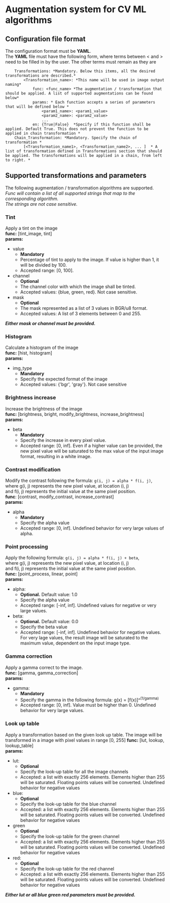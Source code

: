 # Augmentation system for CV ML algorithms
## Configuration file format
The configuration format must be **YAML**.   
The **YAML** file must have the following form, 
where terms between < and > need to be filled in by the user.
The other terms must remain as they are 

        Transformations: *Mandatory. Below this items, all the desired transformations are described.*
            <Transformation_name>: *This name will be used in image output naming* 
                func: <func_name> *The augmentation / transformation that should be applied. A list of supported augmentations can be found below*
                params: * Each function accepts a series of parameters that will be defined below * 
                    <param1_name>: <param1_value>
                    <param2_name>: <param2_value>
                    ...
                en: {True|False}  *Specify if this function shall be applied. Default True. This does not prevent the function to be applied in chain transformation *  
        Chain_Transformation: *Mandatory. Specify the chain of transformation *
            [<Transformation_name1>, <Transformation_name2>, ... ]  * A list of transformation defined in Transformations section that should be applied. The transformations will be applied in a chain, from left to right. *

## Supported transformations and parameters
The following augmentation / transformation algorithms are supported.  
_Func will contain a list of all supported strings that map to the 
corresponding algorithm._   
_The strings are not case sensitive._
### Tint
Apply a tint on the image  
**func:** [tint_image, tint]  
**params:**  
* value
  - **Mandatory** 
  - Percentage of tint to apply to the image. If value is higher than 1, it will be divided by 100.
  - Accepted range: [0, 100].
* channel
  - **Optional**
  - The channel color with which the image shall be tinted.
  - Accepted values: {blue, green, red}. Not case sensitive.
* mask
  - **Optional**
  - The mask represented as a list of 3 values in BGR/u8 format.
  - Accepted values: A list of 3 elements between 0 and 255. 
   
***Either mask or channel must be provided.***
### Histogram
Calculate a histogram of the image  
**func:** [hist, histogram]  
**params:**  
* img_type
    - **Mandatory**
    - Specify the expected format of the image
    - Accepted values: {'bgr', 'gray'}. Not case sensitive
### Brightness increase  
Increase the brightness of the image  
**func:** [brightness, bright, modify_brightness, increase_brightness]  
**params:**
* beta
    - **Mandatory**
    - Specify the increase in every pixel value.
    - Accepted range: [0, inf]. Even if a higher value can 
    be provided, the new pixel value will be saturated to the 
    max value of the input image format, 
    resulting in a white image.
### Contrast modification
Modify the contrast following the formula: 
`g(i, j) = alpha * f(i, j)`,  
where g(i, j) represents the new pixel value, at location (i, j)  
and f(i, j) represents the initial value at the same pixel position.    
**func**: [contrast, modify_contrast, increase_contrast]  
**params:**
* alpha
    - **Mandatory**
    - Specify the alpha value
    - Accepted range: [0, inf]. Undefined behavior for very large values of alpha.
### Point processing
Apply the following formula: 
`g(i, j) = alpha * f(i, j) + beta`,  
where g(i, j) represents the new pixel value, at location (i, j)  
and f(i, j) represents the initial value at the same pixel position.  
**func:** [point_process, linear, point]  
**params:** 
* alpha:
    - **Optional.** Default value: 1.0
    - Specify the alpha value
    - Accepted range: [-inf, inf]. Undefined values for negative or very large values.
* beta:
    - **Optional.** Default value: 0.0
    - Specify the beta value
    - Accepted range: [-inf, inf]. Undefined behavior for 
    negative values. For very lage values, 
    the result image will be saturated to the maximum value, 
    dependent on the input image type.
### Gamma correction
Apply a gamma correct to the image.  
**func:** [gamma, gamma_correction]  
**params:**
* gamma:
    - **Mandatory**
    - Specify the gamma in the following formula: g(x) = [f(x)]^<sup>(1/gamma)</sup>
    - Accepted range: [0, inf]. Value must be higher than 0. Undefined behavior for very large values.
### Look up table
Apply a transformation based on the given look up table. 
The image will be transformed in a image with pixel values 
in range [0, 255]
**func:** [lut, lookup, lookup_table]  
**params:**
* lut:
    - **Optional**
    - Specify the look-up table for all the image channels
    - Accepted: a list with exactly 256 elements. Elements higher than 255 will be saturated. Floating points values will be converted. Undefined behavior for negative values
* blue:
    - **Optional**
    - Specify the look-up table for the blue channel
    - Accepted: a list with exactly 256 elements. Elements higher than 255 will be saturated. Floating points values will be converted. Undefined behavior for negative values
* green
    - **Optional**
    - Specify the look-up table for the green channel
    - Accepted: a list with exactly 256 elements. Elements higher than 255 will be saturated. Floating points values will be converted. Undefined behavior for negative values
* red:
    - **Optional**
    - Specify the look-up table for the red channel
    - Accepted: a list with exactly 256 elements. Elements higher than 255 will be saturated. Floating points values will be converted. Undefined behavior for negative values  
    
***Either lut or all blue green red parameters must be provided.***   


